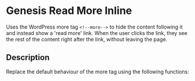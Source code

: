 # Genesis Read More Inline

Uses the WordPress more tag `<!--more-->` to hide the content following it and instead show a 'read more' link. When the user clicks the link, they see the rest of the content right after the link, without leaving the page. 

## Description

Replace the default behaviour of the more tag using the following functions:

